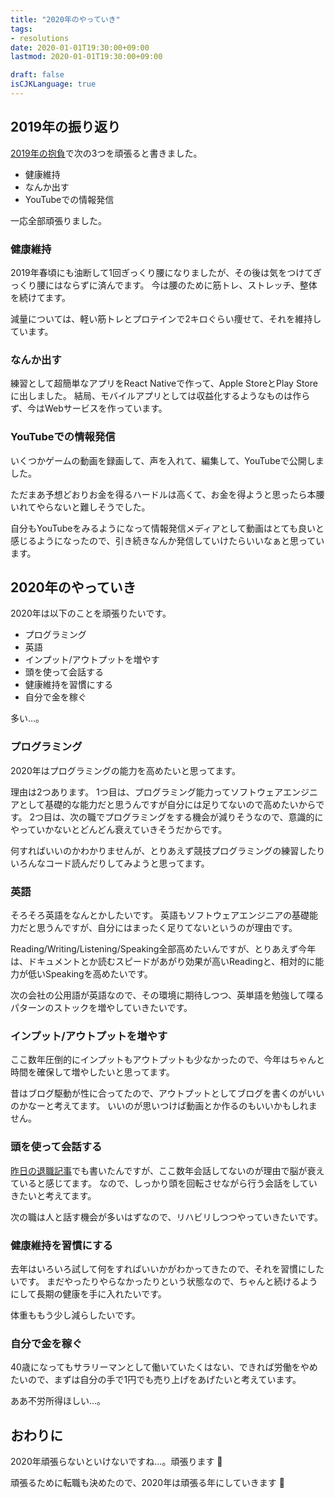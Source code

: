 ```yaml
---
title: "2020年のやっていき"
tags:
- resolutions
date: 2020-01-01T19:30:00+09:00
lastmod: 2020-01-01T19:30:00+09:00

draft: false
isCJKLanguage: true
---
```


## 2019年の振り返り

[2019年の抱負](https://blog.nownabe.com/2019/01/14/1449.html/)で次の3つを頑張ると書きました。

* 健康維持
* なんか出す
* YouTubeでの情報発信

一応全部頑張りました。

### 健康維持

2019年春頃にも油断して1回ぎっくり腰になりましたが、その後は気をつけてぎっくり腰にはならずに済んでます。
今は腰のために筋トレ、ストレッチ、整体を続けてます。

減量については、軽い筋トレとプロテインで2キロぐらい痩せて、それを維持しています。

### なんか出す

練習として超簡単なアプリをReact Nativeで作って、Apple StoreとPlay Storeに出しました。
結局、モバイルアプリとしては収益化するようなものは作らず、今はWebサービスを作っています。

### YouTubeでの情報発信

いくつかゲームの動画を録画して、声を入れて、編集して、YouTubeで公開しました。

ただまあ予想どおりお金を得るハードルは高くて、お金を得ようと思ったら本腰いれてやらないと難しそうでした。

自分もYouTubeをみるようになって情報発信メディアとして動画はとても良いと感じるようになったので、引き続きなんか発信していけたらいいなぁと思っています。

## 2020年のやっていき

2020年は以下のことを頑張りたいです。

* プログラミング
* 英語
* インプット/アウトプットを増やす
* 頭を使って会話する
* 健康維持を習慣にする
* 自分で金を稼ぐ

多い…。

### プログラミング

2020年はプログラミングの能力を高めたいと思ってます。

理由は2つあります。
1つ目は、プログラミング能力ってソフトウェアエンジニアとして基礎的な能力だと思うんですが自分には足りてないので高めたいからです。
2つ目は、次の職でプログラミングをする機会が減りそうなので、意識的にやっていかないとどんどん衰えていきそうだからです。

何すればいいのかわかりませんが、とりあえず競技プログラミングの練習したりいろんなコード読んだりしてみようと思ってます。

### 英語

そろそろ英語をなんとかしたいです。
英語もソフトウェアエンジニアの基礎能力だと思うんですが、自分にはまったく足りてないというのが理由です。

Reading/Writing/Listening/Speaking全部高めたいんですが、とりあえず今年は、ドキュメントとか読むスピードがあがり効果が高いReadingと、相対的に能力が低いSpeakingを高めたいです。

次の会社の公用語が英語なので、その環境に期待しつつ、英単語を勉強して喋るパターンのストックを増やしていきたいです。

### インプット/アウトプットを増やす

ここ数年圧倒的にインプットもアウトプットも少なかったので、今年はちゃんと時間を確保して増やしたいと思ってます。

昔はブログ駆動が性に合ってたので、アウトプットとしてブログを書くのがいいのかなーと考えてます。
いいのが思いつけば動画とか作るのもいいかもしれません。

### 頭を使って会話する

[昨日の退職記事](https://blog.nownabe.com/2019/12/30/leave-wondershake/#%E8%87%AA%E5%88%86%E3%81%AE%E8%83%BD%E5%8A%9B%E4%BD%8E%E4%B8%8B%E3%82%92%E6%84%9F%E3%81%98%E3%81%9F)でも書いたんですが、ここ数年会話してないのが理由で脳が衰えていると感じてます。
なので、しっかり頭を回転させながら行う会話をしていきたいと考えてます。

次の職は人と話す機会が多いはずなので、リハビリしつつやっていきたいです。

### 健康維持を習慣にする

去年はいろいろ試して何をすればいいかがわかってきたので、それを習慣にしたいです。
まだやったりやらなかったりという状態なので、ちゃんと続けるようにして長期の健康を手に入れたいです。

体重ももう少し減らしたいです。

### 自分で金を稼ぐ

40歳になってもサラリーマンとして働いていたくはない、できれば労働をやめたいので、まずは自分の手で1円でも売り上げをあげたいと考えています。

ああ不労所得ほしい…。

## おわりに

2020年頑張らないといけないですね…。頑張ります :muscle:

頑張るために転職も決めたので、2020年は頑張る年にしていきます :muscle:
